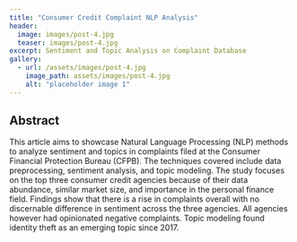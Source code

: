 ```yaml
---
title: "Consumer Credit Complaint NLP Analysis"
header:
  image: images/post-4.jpg
  teaser: images/post-4.jpg
excerpt: Sentiment and Topic Analysis on Complaint Database
gallery:
  - url: /assets/images/post-4.jpg
    image_path: assets/images/post-4.jpg
    alt: "placeholder image 1"
---
```


## Abstract 

This article aims to showcase Natural Language Processing (NLP) methods to analyze sentiment and topics in complaints filed at the Consumer Financial Protection Bureau (CFPB). The techniques covered include data preprocessing, sentiment analysis, and topic modeling. The study focuses on the top three consumer credit agencies because of their data abundance, similar market size, and importance in the personal finance field. Findings show that there is a rise in complaints overall with no discernable difference in sentiment across the three agencies. All agencies however had opinionated negative complaints. Topic modeling found identity theft as an emerging topic since 2017.  


